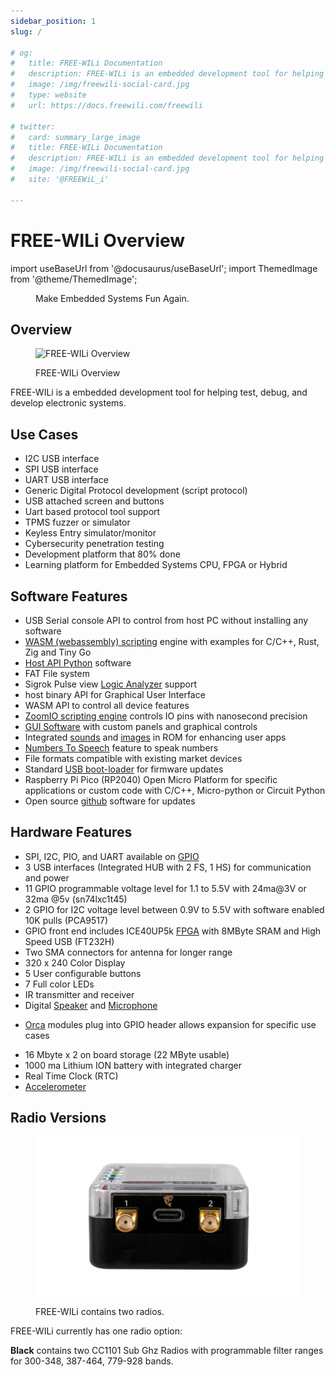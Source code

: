 ```yaml
---
sidebar_position: 1
slug: /

# og:
#   title: FREE-WILi Documentation
#   description: FREE-WILi is an embedded development tool for helping test, debug, and develop electronic systems.
#   image: /img/freewili-social-card.jpg
#   type: website
#   url: https://docs.freewili.com/freewili

# twitter:
#   card: summary_large_image
#   title: FREE-WILi Documentation
#   description: FREE-WILi is an embedded development tool for helping test, debug, and develop electronic systems.
#   image: /img/freewili-social-card.jpg
#   site: '@FREEWiL_i'

---
```


# FREE-WILi Overview

import useBaseUrl from '@docusaurus/useBaseUrl';
import ThemedImage from '@theme/ThemedImage';

<!-- <div class="text--center">

<figure>

![FREE-WILi Overview](./assets/freewili-overview.jpg "FREE-WILi Overview")
<figcaption>Make Embedded Systems Fun Again.</figcaption>
</figure>
</div> -->



<div class="text--center">

<figure>
  <ThemedImage
    alt="FREE-WILi Overview"
    sources={{
      light: useBaseUrl('./img/freewili-overview-light.jpg'),
      dark: useBaseUrl('./img/freewili-overview.jpg'),
    }}
  />
  <figcaption>Make Embedded Systems Fun Again.</figcaption>
</figure>
</div>

## Overview

<div class="text--center">

<figure>

![FREE-WILi Overview](./assets/Free_WiLi_Overview.png "FREE-WILi Overview")
<figcaption>FREE-WILi Overview</figcaption>
</figure>
</div>

FREE-WILi is a embedded development tool for helping test, debug, and develop electronic systems.

## Use Cases

- I2C USB interface
- SPI USB interface
- UART USB interface
- Generic Digital Protocol development (script protocol)
- USB attached screen and buttons <!-- - Uart based protocol tool support (cxpi, sent, flexwire) -->
- Uart based protocol tool support
- TPMS fuzzer or simulator
- Keyless Entry simulator/monitor
- Cybersecurity penetration testing
- Development platform that 80% done
- Learning platform for Embedded Systems CPU, FPGA or Hybrid
<!-- - TI Wireless Battery Management -->
<!-- - Interface for:
  - 6LoWPAN
  - Amazon Sidewalk
  - IEEE 802.15.4
  - MIOTY
  - Proprietary 2.4 GHz
  - Thread
  - Wi-SUN NWP
  - Wireless M-Bus
  - Zigbee -->
<!-- - Learning platform for Embedded Systems -->

## Software Features

- USB Serial console API to control from host PC without installing any software
- [WASM (webassembly) scripting](/io-app/scripting-with-wasm/) engine with examples for C/C++, Rust, Zig and Tiny Go
- [Host API Python](https://github.com/freewili/freewili-python/) software
- FAT File system 
- Sigrok Pulse view [Logic Analyzer](/io-app/logic-analyzer/) support
- host binary API for Graphical User Interface
- WASM API to control all device features
- [ZoomIO scripting engine](/io-app/scripting-with-zoomio/) controls IO pins with nanosecond precision
- [GUI Software](/gui-screen-buttons-and-lights/) with custom panels and graphical controls
- Integrated [sounds](/gui-screen-buttons-and-lights/making-sounds/) and [images](/gui-screen-buttons-and-lights/displaying-images/) in ROM for enhancing user apps
- [Numbers To Speech](/gui-screen-buttons-and-lights/making-sounds/) feature to speak numbers
- File formats compatible with existing market devices
- Standard [USB boot-loader](/freewili-firmware-update/) for firmware updates
- Raspberry Pi Pico (RP2040) Open Micro Platform for specific applications or custom code with C/C++, Micro-python or Circuit Python
- Open source [github](https://github.com/freewili/) software for updates

## Hardware Features

- SPI, I2C, PIO, and UART available on [GPIO](/gpio/)
- 3 USB interfaces (Integrated HUB with 2 FS, 1 HS) for communication and power
- 11 GPIO programmable voltage level for 1.1 to 5.5V with 24ma@3V or 32ma @5v (sn74lxc1t45)
- 2 GPIO for I2C voltage level between 0.9V to 5.5V with software enabled 10K pulls (PCA9517)
- GPIO front end includes ICE40UP5k [FPGA](/hardware-low-level-details/ice40-fpga/) with 8MByte SRAM and High Speed USB (FT232H)
- Two SMA connectors for antenna for longer range
- 320 x 240 Color Display
- 5 User configurable buttons
- 7 Full color LEDs
- IR transmitter and receiver
- Digital [Speaker](/gui-screen-buttons-and-lights/making-sounds/) and [Microphone](/gui-screen-buttons-and-lights/capturing-audio-from-microphone/)
<!-- - Raspberry Pi Pico (RP2040) Open Micro Platform for specific applications or custom code -->
- [Orca](/extending-with-orcas/) modules plug into GPIO header allows expansion for specific use cases
<!-- - [IO App](/io-app/) firmware allows exercising all IO, USB Host API and Standalone scripting  -->
<!-- - GUI App firmware with Graphical panel and user controls -->
- 16 Mbyte x 2 on board storage (22 MByte usable)
- 1000 ma Lithium ION battery with integrated charger
- Real Time Clock (RTC)
- [Accelerometer](/gui-screen-buttons-and-lights/accelerometer/)

## Radio Versions

<div class="text--center">

<figure>

![Radio Versions](./assets/radio-versions.png "Radio Versions")
<figcaption>FREE-WILi contains two radios.</figcaption>
</figure>
</div>

FREE-WILi currently has one radio option:

<span class="span-black">**Black**</span> contains two CC1101 Sub Ghz Radios with programmable filter ranges for 300-348, 387-464, 779-928 bands.

<!-- <span style={{color:'red'}}>**Red**</span> contains two CC1352P7 MCUs with Sub Ghz Radio and 2.4 Ghz radios with high level support for 6LoWPAN, Amazon Sidewalk, IEEE 802.15.4, MIOTY, Proprietary 2.4 GHz, Thread, Wi-SUN NWP, Wireless M-Bus, Zigbee

<span style={{color:'#a855f7'}}>**Purple**</span> contains two CC2662 MCUs for supporting and testing TI Wireless BMS Applications

<span style={{color:'#3b82f6'}}>**Blue**</span> contains no radio for lower cost applications or applications where radios are not permitted. -->